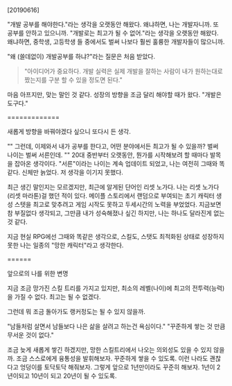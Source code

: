[20190616]


"개발 공부를 해야한다."라는 생각을 오랫동안 해왔다.
왜냐하면, 나는 개발자니까. 또 공부를 안하고 있으니까.
"개발로는 최고가 될 수 없어."라는 생각을 오랫동안 해왔다.
왜냐하면, 중학생, 고등학생 들 중에서도 벌써 나보다 훨씬 훌륭한 개발자들이 많으니까.

"왜 (쓸데없이) 개발공부를 하냐?"라는 질문은 처음 받았다.
> "아이디어가 중요하다. 개발 실력은 실제 개발을 잘하는 사람이 내가 원하는대로 짰는지를 구분 할 수 있을 정도면 된다."

마음 아프지만, 맞는 말인 것 같다.
성장의 방향을 조금 달리 해야할 때가 왔다.
"개발은 도구다."

=============

새롭게 방향을 바꿔야겠다 싶으니 또다시 든 생각.

""
그런데, 이제와서 내가 공부를 한다고, 어떤 분야에서든 최고가 될 수 있을까?
벌써 나이는 벌써 서른인데.
""
20대 중반부터 오랫동안, 뭔가를 시작해보려 할 때마다 발목을 잡아온 생각이다.
"서른"이라는 나이는 계속 업데이트 되었고, 나는 여전히 그때와 똑같다. 신체만 늙었다. 저 생각을 이기지 못했다.

최근 생긴 말인지는 모르겠지만, 최근에 알게된 단어인 리셋 노가다. 나는 리셋 노가다(리셋 마라톤)걸 했던 적이 있다.
메이플 스토리에서 랜덤으로 부여되는 초기 캐릭터 생성 스텟을 최고로 맞추려고 게임 시작도 못하고 두세시간의 노력을 부었었다. 
지금보면 참 부질없다 생각되고, 그만큼 내가 성숙해졌나 싶긴 하지만, 나는 하나도 달라진게 없는 것 같다.

지금 현실 RPG에선 그때와 똑같은 생각으로, 스킬도, 스탯도 최적화된 상태로 성장하지 못한 나는 일종의 "망한 캐릭터"라고 생각한다.

======

앞으로의 나를 위한 변명

지금 조금 망가진 스킬 트리를 가지고 있지만,
최소의 레벨(나이)에 최고의 전투력(능력)을 가질 수 없다. 최고는 될 수 없겠다.

그런데 뭐 조금 돌아가도 랭커정도는 될 수 있지 않을까.

"남들처럼 살면서 남들보다 나은 삶을 살려고 하는건 욕심이다."
"꾸준하게 쌓는 것 만큼 무서운 것이 없다."

조금 늦게 새롭게 쌓긴 하겠지만, 망한 스킬트리에서 나오는 의외성도 있을 수 있지 않을까.
조금 스스로에게 융통성을 발휘해보자.
꾸준하게 쌓을 수 있도록.
이런 나라도 괜찮다고 엉덩이를 토닥토닥 해줘보자.
그렇게 앞으로 1년만이라도 꾸준히 해보자. 1년이 2년이되고 10년이 되고 20년이 될 수 있도록.
